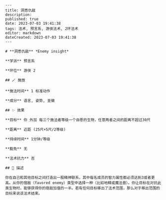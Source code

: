 
    ---
    title: 洞悉仇敌
    description: 
    published: true
    date: 2023-07-03 19:41:38
    tags: 法术, 预言系, 游侠法术, 2环法术
    editor: markdown
    dateCreated: 2023-07-03 19:41:38
    ---

    # **洞悉仇敌** *Enemy insight*

    **学派** 预言系 

    **环位** 游侠 2

    ## 🪄 施放

    **施法时间** 1 标准动作

    **成分** 语言, 姿势, 圣徽

    ## ✨ 效果 

    **目标** 你 外加 每三个施法者等级一个自愿的生物，任意两者之间的距离不超过30尺 

    **距离** 近距 (25尺+5尺/2等级)  

    **持续时间** 1分钟/等级 

    **豁免** 无

    **法术抗力** 否

    ## 📖 描述

    你在自己和其他目标之间打造出一股精神联系，其中每名成员的智力属性都必须达到3或者更高。从你的宿敌（favored enemy）类型中选择一种（比如地精或魔法兽）。你让目标在对抗此类生物时，能够获得你的宿敌加值的一半。若有任何目标移出了法术范围，那么对于移出范围的目标来说该法术结束。
    